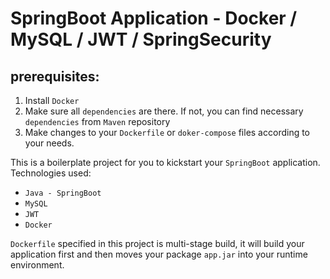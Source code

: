 # SpringBoot Application - Docker / MySQL / JWT / SpringSecurity

## prerequisites:
1. Install ```Docker```
2. Make sure all `dependencies` are there. If not, you can find necessary `dependencies` from `Maven` repository
3. Make changes to your `Dockerfile` or `doker-compose` files according to your needs.

This is a boilerplate project for you to kickstart your `SpringBoot` application.
Technologies used:
- `Java - SpringBoot`
- `MySQL`
- `JWT`
- `Docker`

`Dockerfile` specified in this project is multi-stage build, it will build your application first and then
moves your package `app.jar` into your runtime environment. 
